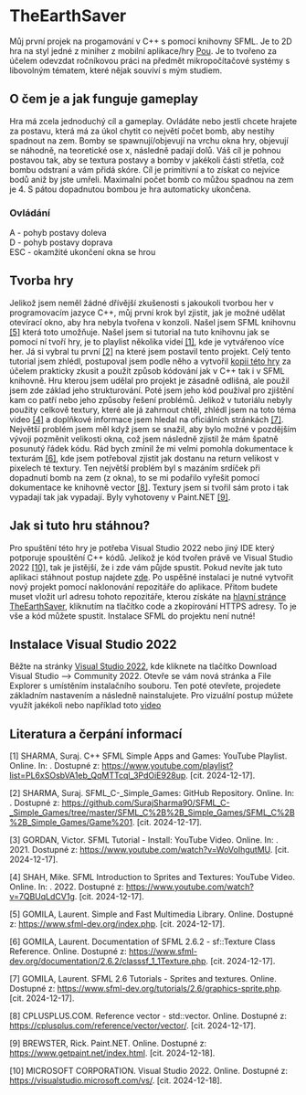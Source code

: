 # TheEarthSaver
Můj první projek na progamování v C++ s pomocí knihovny SFML. Je to 2D hra na styl jedné z miniher z mobilní aplikace/hry [Pou](https://play.google.com/store/apps/details?id=me.pou.app&pli=1). Je to tvořeno za účelem odevzdat ročníkovou práci na předmět mikropočítačové systémy s libovolným tématem, které nějak souviví s mým studiem. 

## O čem je a jak funguje gameplay
Hra má zcela jednoduchý cíl a gameplay. Ovládáte nebo jestli chcete hrajete za postavu, která má za úkol chytit co největí počet bomb, aby nestihy spadnout na zem. Bomby se spawnují/objevují na vrchu okna hry, objevují se náhodně, na teoretické ose x, následně padají dolů. Váš cíl je pohnou postavou tak, aby se textura postavy a bomby v jakékoli části střetla, což bombu odstraní a vám přidá skóre. Cíl je primitivní a to získat co nejvíce bodů aniž by jste umřeli. Maximalní počet bomb co můžou spadnou na zem je 4. S pátou dopadnutou bombou je hra automaticky ukončena.
### Ovládání
A - pohyb postavy doleva <br/>
D - pohyb postavy doprava <br/>
ESC - okamžité ukončení okna se hrou <br/>

## Tvorba hry
Jelikož jsem neměl žádné dřívější zkušenosti s jakoukoli tvorbou her v programovacím jazyce C++, můj první krok byl zjistit, jak je možné udělat otevírací okno, aby hra nebyla tvořena v konzoli. Našel jsem SFML knihovnu [[5]](#Literatura-a-čerpání-informací) která toto umožňuje. Našel jsem si tutorial na tuto knihovnu jak se pomocí ní tvoří hry, je to playlist několika videí [[1]](#Literatura-a-čerpání-informací), kde je vytvářenoo více her. Já si vybral tu první [[2]](#Literatura-a-čerpání-informací) na které jsem postavil tento projekt. Celý tento tutorial jsem zhlédl, postupoval jsem podle něho a vytvořil [kopii této hry](https://github.com/matesim/SimplFirstGame) za účelem prakticky zkusit a použít způsob kódování jak v C++ tak i v SFML knihovně. Hru kterou jsem udělal pro projekt je zásadně odlišná, ale použil jsem zde základ jeho strukturování. Poté jsem jeho kód používal pro zjištění kam co patří nebo jeho způsoby řešení problémů. Jelikož v tutoriálu nebyly použity celkově textury, které ale já zahrnout chtěl, zhlédl jsem na toto téma video [[4]](#Literatura-a-čerpání-informací) a doplňkové informace jsem hledal na oficiálních stránkách [[7]](#Literatura-a-čerpání-informací). Největší problém jsem měl když jsem se snažil, aby bylo možné v pozdějším vývoji pozměnit velikosti okna, což jsem následně zjistil že mám špatně posunutý řádek kódu. Rád bych zmínil že mi velmi pomohla dokumentace k texturám [[6]](#Literatura-a-čerpání-informací), kde jsem potřeboval zjistit jak dostanu na return velikost v pixelech té textury. Ten největší problém byl s mazáním srdíček při dopadnutí bomb na zem (z okna), to se mi podařilo vyřešit pomocí dokumentace ke knihovně vector [[8]](#Literatura-a-čerpání-informací). Textury jsem si tvořil sám proto i tak vypadají tak jak vypadají. Byly vyhotoveny v Paint.NET [[9]](#Literatura-a-čerpání-informací).

## Jak si tuto hru stáhnou?
Pro spuštění této hry je potřeba Visual Studio 2022 nebo jiný IDE který potporuje spouštění C++ kódů. Jelikož je kód tvořen právě ve Visual Studio 2022 [[10]](#Literatura-a-čerpání-informací), tak je jistější, že i zde vám půjde spustit. Pokud nevíte jak tuto aplikaci stáhnout postup najdete [zde](#Instalace-Visual-Studio-2022). Po uspěšné instalaci je nutné vytvořit nový projekt pomocí naklonování repozitáře do aplikace. Přitom budete muset vložit url adresu tohoto repozitáře, kterou získáte na [hlavní stránce TheEarthSaver](https://github.com/matesim/TheEarthSaver), kliknutím na tlačítko code a zkopírování HTTPS adresy. To je vše a kód můžete spustit. Instalace SFML do projektu není nutné!

## Instalace Visual Studio 2022
Běžte na stránky [Visual Studio 2022](https://visualstudio.microsoft.com/vs/), kde kliknete na tlačítko Download Visual Studio --> Community 2022. Otevře se vám nová stránka a File Explorer s umístěním instalačního souboru. Ten poté otevřete, projedete základním nastavením a následně nainstalujete. Pro vizuální postup múžete využít jakékoli nebo například toto [video](https://www.youtube.com/watch?v=-B7GObvvems)

## Literatura a čerpání informací
[1] SHARMA, Suraj. C++ SFML Simple Apps and Games: YouTube Playlist. Online. In: . Dostupné z: https://www.youtube.com/playlist?list=PL6xSOsbVA1eb_QqMTTcql_3PdOiE928up. [cit. 2024-12-17].

[2] SHARMA, Suraj. SFML_C-_Simple_Games: GitHub Repository. Online. In: . Dostupné z: https://github.com/SurajSharma90/SFML_C-_Simple_Games/tree/master/SFML_C%2B%2B_Simple_Games/SFML_C%2B%2B_Simple_Games/Game%201. [cit. 2024-12-17].

[3] GORDAN, Victor. SFML Tutorial - Install: YouTube Video. Online. In: . 2021. Dostupné z: https://www.youtube.com/watch?v=WoVoIhgutMU. [cit. 2024-12-17].

[4] SHAH, Mike. SFML Introduction to Sprites and Textures: YouTube Video. Online. In: . 2022. Dostupné z: https://www.youtube.com/watch?v=7QBUqLdCV1g. [cit. 2024-12-17].

[5] GOMILA, Laurent. Simple and Fast Multimedia Library. Online. Dostupné z: https://www.sfml-dev.org/index.php. [cit. 2024-12-17].

[6] GOMILA, Laurent. Documentation of SFML 2.6.2 - sf::Texture Class Reference. Online. Dostupné z: https://www.sfml-dev.org/documentation/2.6.2/classsf_1_1Texture.php. [cit. 2024-12-17].

[7] GOMILA, Laurent. SFML 2.6 Tutorials - Sprites and textures. Online. Dostupné z: https://www.sfml-dev.org/tutorials/2.6/graphics-sprite.php. [cit. 2024-12-17].

[8] CPLUSPLUS.COM. Reference <vector> vector - std::vector. Online. Dostupné z: https://cplusplus.com/reference/vector/vector/. [cit. 2024-12-17].

[9] BREWSTER, Rick. Paint.NET. Online. Dostupné z: https://www.getpaint.net/index.html. [cit. 2024-12-18].

[10] MICROSOFT CORPORATION. Visual Studio 2022. Online. Dostupné z: https://visualstudio.microsoft.com/vs/. [cit. 2024-12-18].
